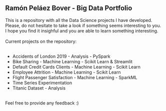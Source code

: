 <a id='0'></a>
## Ramón Peláez Bover - Big Data Portfolio
<p>
<div>This is a repository with all the Data Science projects I have developed. Please, do not hesitate to take a look if something seems interesting to you. I hope you find it insighful and you are able to learn something interesting.</div>
</br>
<div>Current projects on the repository:</div>
</br>
<ul>
    <li>Accidents of London 2019 - Analysis - PySpark</li>
    <li>Bike Sharing - Machine Learning - Scikit Learn & Streamlit</li>
    <li>Default Credit Cards Clients - Machine Learning - Scikit Learn</li>
    <li>Employee Attrition - Machine Learning - Scikit Learn</li>
    <li>Flight Passenger Satisfaction - Machine Learning - SparkML</li>
    <li>Time Series Experimentation</li>
    <li>Titanic Dataset - Analysis</li>
</ul>
</br>
Feel free to provide any feedback :)
</div>
</p>
